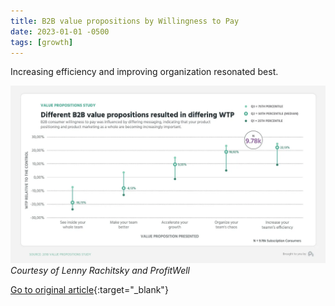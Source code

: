 ```yaml
---
title: B2B value propositions by Willingness to Pay
date: 2023-01-01 -0500
tags: [growth]
---
```

Increasing efficiency and improving organization resonated best.

![value-propositions-study](/assets/img/posts/b2b-value-props.png)
_Courtesy of Lenny Rachitsky and ProfitWell_

[Go to original article](https://www.profitwell.com/recur/all/value-proposition-benchmarks?utm_source=pronouncedjerry&utm_medium=blog&utm_campaign=posts){:target="_blank"}